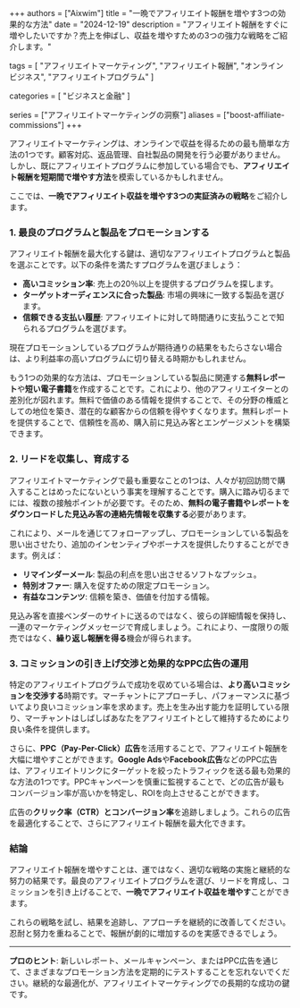 +++
authors = ["Aixwim"]
title = "一晩でアフィリエイト報酬を増やす3つの効果的な方法"
date = "2024-12-19"
description = "アフィリエイト報酬をすぐに増やしたいですか？売上を伸ばし、収益を増やすための3つの強力な戦略をご紹介します。"

tags = [
  "アフィリエイトマーケティング",
  "アフィリエイト報酬",
  "オンラインビジネス",
  "アフィリエイトプログラム"
]

categories = [
  "ビジネスと金融"
]

series = ["アフィリエイトマーケティングの洞察"]
aliases = ["boost-affiliate-commissions"]
+++

アフィリエイトマーケティングは、オンラインで収益を得るための最も簡単な方法の1つです。顧客対応、返品管理、自社製品の開発を行う必要がありません。しかし、既にアフィリエイトプログラムに参加している場合でも、**アフィリエイト報酬を短期間で増やす方法**を模索しているかもしれません。

ここでは、**一晩でアフィリエイト収益を増やす3つの実証済みの戦略**をご紹介します。

### 1. **最良のプログラムと製品をプロモーションする**

アフィリエイト報酬を最大化する鍵は、適切なアフィリエイトプログラムと製品を選ぶことです。以下の条件を満たすプログラムを選びましょう：

- **高いコミッション率**: 売上の20％以上を提供するプログラムを探します。
- **ターゲットオーディエンスに合った製品**: 市場の興味に一致する製品を選びます。
- **信頼できる支払い履歴**: アフィリエイトに対して時間通りに支払うことで知られるプログラムを選びます。

現在プロモーションしているプログラムが期待通りの結果をもたらさない場合は、より利益率の高いプログラムに切り替える時期かもしれません。

もう1つの効果的な方法は、プロモーションしている製品に関連する**無料レポート**や**短い電子書籍**を作成することです。これにより、他のアフィリエイターとの差別化が図れます。無料で価値のある情報を提供することで、その分野の権威としての地位を築き、潜在的な顧客からの信頼を得やすくなります。無料レポートを提供することで、信頼性を高め、購入前に見込み客とエンゲージメントを構築できます。

### 2. **リードを収集し、育成する**

アフィリエイトマーケティングで最も重要なことの1つは、人々が初回訪問で購入することはめったにないという事実を理解することです。購入に踏み切るまでには、複数の接触ポイントが必要です。そのため、**無料の電子書籍やレポートをダウンロードした見込み客の連絡先情報を収集する**必要があります。

これにより、メールを通じてフォローアップし、プロモーションしている製品を思い出させたり、追加のインセンティブやボーナスを提供したりすることができます。例えば：

- **リマインダーメール**: 製品の利点を思い出させるソフトなプッシュ。
- **特別オファー**: 購入を促すための限定プロモーション。
- **有益なコンテンツ**: 信頼を築き、価値を付加する情報。

見込み客を直接ベンダーのサイトに送るのではなく、彼らの詳細情報を保持し、一連のマーケティングメッセージで育成しましょう。これにより、一度限りの販売ではなく、**繰り返し報酬を得る**機会が得られます。

### 3. **コミッションの引き上げ交渉と効果的なPPC広告の運用**

特定のアフィリエイトプログラムで成功を収めている場合は、**より高いコミッションを交渉する**時期です。マーチャントにアプローチし、パフォーマンスに基づいてより良いコミッション率を求めます。売上を生み出す能力を証明している限り、マーチャントはしばしばあなたをアフィリエイトとして維持するためにより良い条件を提供します。

さらに、**PPC（Pay-Per-Click）広告**を活用することで、アフィリエイト報酬を大幅に増やすことができます。**Google Ads**や**Facebook広告**などのPPC広告は、アフィリエイトリンクにターゲットを絞ったトラフィックを送る最も効果的な方法の1つです。PPCキャンペーンを慎重に監視することで、どの広告が最もコンバージョン率が高いかを特定し、ROIを向上させることができます。

広告の**クリック率（CTR）**と**コンバージョン率**を追跡しましょう。これらの広告を最適化することで、さらにアフィリエイト報酬を最大化できます。

### 結論

アフィリエイト報酬を増やすことは、運ではなく、適切な戦略の実施と継続的な努力の結果です。最良のアフィリエイトプログラムを選び、リードを育成し、コミッションを引き上げることで、**一晩でアフィリエイト収益を増やす**ことができます。

これらの戦略を試し、結果を追跡し、アプローチを継続的に改善してください。忍耐と努力を重ねることで、報酬が劇的に増加するのを実感できるでしょう。

---

**プロのヒント**: 新しいレポート、メールキャンペーン、またはPPC広告を通じて、さまざまなプロモーション方法を定期的にテストすることを忘れないでください。継続的な最適化が、アフィリエイトマーケティングでの長期的な成功の鍵です。

